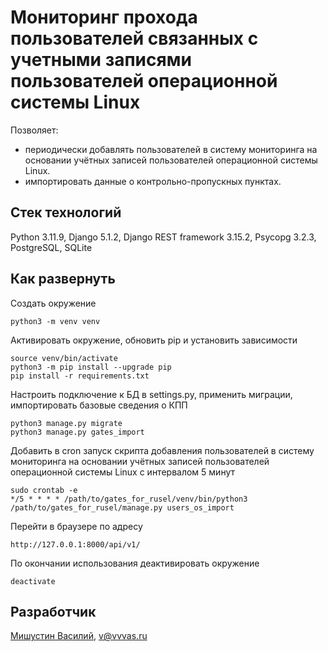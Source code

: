 # Мониторинг прохода пользователей связанных с учетными записями пользователей операционной системы Linux  
Позволяет:  
- периодически добавлять пользователей в систему мониторинга на основании учётных записей пользователей операционной системы Linux.  
- импортировать данные о контрольно-пропускных пунктах.  

## Стек технологий  
Python 3.11.9, Django 5.1.2, Django REST framework 3.15.2, Psycopg 3.2.3, PostgreSQL, SQLite  

## Как развернуть  
Создать окружение  
```  
python3 -m venv venv  
```  

Активировать окружение, обновить pip и установить зависимости  
```  
source venv/bin/activate  
python3 -m pip install --upgrade pip  
pip install -r requirements.txt  
```  

Настроить подключение к БД в settings.py, применить миграции, импортировать базовые сведения о КПП  
```  
python3 manage.py migrate  
python3 manage.py gates_import  
```  

Добавить в cron запуск скрипта добавления пользователей в систему мониторинга на основании учётных записей пользователей операционной системы Linux с интервалом 5 минут  
```  
sudo crontab -e  
*/5 * * * * /path/to/gates_for_rusel/venv/bin/python3 /path/to/gates_for_rusel/manage.py users_os_import  
```  

Перейти в браузере по адресу  
```  
http://127.0.0.1:8000/api/v1/  
```  

По окончании использования деактивировать окружение  
```  
deactivate  
```  

## Разработчик  
[Мишустин Василий](https://github.com/vvvas), v@vvvas.ru  
